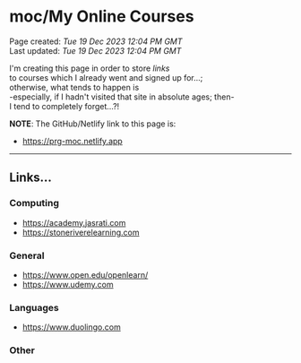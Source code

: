 # moc/My Online Courses

Page created: *Tue 19 Dec 2023 12:04 PM GMT*  
Last updated: *Tue 19 Dec 2023 12:04 PM GMT*

I'm creating this page in order to store *links*   
to courses which I already went and signed up for...;   
otherwise, what tends to happen is     
-especially, if I hadn't visited that site in absolute ages; then-     
I tend to completely forget...?!  

**NOTE**: The GitHub/Netlify link to this page is: 

- https://prg-moc.netlify.app
  
-----

## Links...

### Computing

- https://academy.jasrati.com    
- https://stoneriverelearning.com  

### General 

- https://www.open.edu/openlearn/  
- https://www.udemy.com  

### Languages

- https://www.duolingo.com  

### Other


